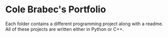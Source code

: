 # Cole Brabec's Portfolio
Each folder contains a different programming project along with a readme. All of these projects are written either in Python or C++.
